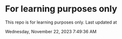 # For learning purposes only
This repo is for learning purposes only.
Last updated at

Wednesday, November 22, 2023 7:49:36 AM

